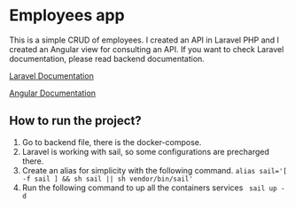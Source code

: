 # Employees app

This is a simple CRUD of employees. I created an API in Laravel PHP and I created an Angular view for consulting an API. If you want to check Laravel documentation, please read backend documentation.

[Laravel Documentation](backend/README.md)

[Angular Documentation](frontend/README.md)

## How to run the project?

1. Go to backend file, there is the docker-compose.
2. Laravel is working with sail, so some configurations are precharged there.
3. Create an alias for simplicity with the following command.
`` alias sail='[ -f sail ] && sh sail || sh vendor/bin/sail' ``
5. Run the following command to up all the containers services
`` sail up -d``
